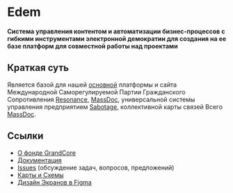 # Edem
**Система управления контентом и автоматизации бизнес-процессов с гибкими инструментами электронной демократии для создания на ее базе платформ для совместной работы над проектами**

## Краткая суть 
Является базой для нашей [основной](https://github.com/grandcore/grandcore.org) платформы и сайта Международной Саморегулируемой Партии Гражданского Сопротивления [Resonance](https://github.com/grandcore/GrandCore_Book/Resonance/), [MassDoc](https://github.com/grandcore/GrandCore_Book/MassDoc/), универсальной системы управления предприятием  [Sabotage](https://github.com/grandcore/GrandCore_Book/Sabotage), коллективной карты связей Всего [MassDoc](https://github.com/grandcore/GrandCore_Book/MassDoc/). 


## Ссылки
- [О фонде GrandCore](https://github.com/grandcore/GrandCore_Book)
- [Документация](https://github.com/grandcore/GrandCore_Book/tree/master/Edem)
- [Issues](https://github.com/grandcore/Edem/issues) (обсуждение задач, вопросов, предложений)
- [Карты и Схемы](https://www.draw.io/?lightbox=1&highlight=0000ff&edit=_blank&layers=1&nav=1&title=grandcore.org#Uhttps%3A%2F%2Fdrive.google.com%2Fuc%3Fid%3D1pdNwWqCsGxdrEGcJ6Gn7gH1DTl_yrrLg%26export%3Ddownload)
- [Дизайн Экранов в Figma](https://www.figma.com/file/64gd2rhUChdpJyPw7vVcdj/Edem)




